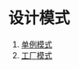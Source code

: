 # 设计模式
1. [单例模式](./src/main/java/com/study/design/mode/singleton)
2. [工厂模式](./src/main/java/com/study/design/mode/factory)